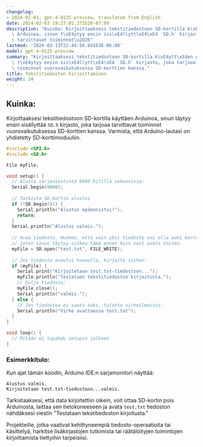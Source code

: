 ```yaml
---
changelog:
- 2024-02-03, gpt-4-0125-preview, translated from English
date: 2024-02-03 19:27:01.373528-07:00
description: "Kuinka: Kirjoittaaksesi tekstitiedostoon SD-kortilla k\xE4ytt\xE4en\
  \ Arduinoa, sinun t\xE4ytyy ensin sis\xE4llytt\xE4\xE4 `SD.h` kirjasto, joka tarjoaa\
  \ tarvittavat toiminnot\u2026"
lastmod: '2024-03-13T22:44:56.841636-06:00'
model: gpt-4-0125-preview
summary: "Kirjoittaaksesi tekstitiedostoon SD-kortilla k\xE4ytt\xE4en Arduinoa, sinun\
  \ t\xE4ytyy ensin sis\xE4llytt\xE4\xE4 `SD.h` kirjasto, joka tarjoaa tarvittavat\
  \ toiminnot vuorovaikutuksessa SD-korttien kanssa."
title: Tekstitiedoston kirjoittaminen
weight: 24
---
```


## Kuinka:
Kirjoittaaksesi tekstitiedostoon SD-kortilla käyttäen Arduinoa, sinun täytyy ensin sisällyttää `SD.h` kirjasto, joka tarjoaa tarvittavat toiminnot vuorovaikutuksessa SD-korttien kanssa. Varmista, että Arduino-lautasi on yhdistetty SD-korttimoduuliin.

```cpp
#include <SPI.h>
#include <SD.h>

File myFile;

void setup() {
  // Alusta sarjaviestintä 9600 bitillä sekunnissa:
  Serial.begin(9600);
  
  // Tarkista SD-kortin alustus
  if (!SD.begin(4)) {
    Serial.println("Alustus epäonnistui!");
    return;
  }
  Serial.println("Alustus valmis.");
  
  // Avaa tiedosto. Huomaa, että vain yksi tiedosto voi olla auki kerrallaan,
  // joten sinun täytyy sulkea tämä ennen kuin voit avata toisen.
  myFile = SD.open("test.txt", FILE_WRITE);
  
  // Jos tiedosto avautui kunnolla, kirjoita siihen:
  if (myFile) {
    Serial.print("Kirjoitetaan test.txt-tiedostoon...");
    myFile.println("Testataan tekstitiedoston kirjoitusta.");
    // Sulje tiedosto:
    myFile.close();
    Serial.println("valmis.");
  } else {
    // Jos tiedostoa ei saatu auki, tulosta virheilmoitus:
    Serial.println("Virhe avattaessa test.txt");
  }
}

void loop() {
  // Mitään ei tapahdu setupin jälkeen
}
```

### Esimerkkitulo:
Kun ajat tämän koodin, Arduino IDE:n sarjamonitori näyttää:
```
Alustus valmis.
Kirjoitetaan test.txt-tiedostoon...valmis.
```
Tarkistaaksesi, että data kirjoitettiin oikein, voit ottaa SD-kortin pois Arduinosta, laittaa sen tietokoneeseen ja avata `test.txt` tiedoston nähdäksesi viestin "Testataan tekstitiedoston kirjoitusta."

Projekteille, jotka vaativat kehittyneempiä tiedosto-operaatioita tai käsittelyä, harkitse lisäkirjastojen tutkimista tai räätälöityjen toimintojen kirjoittamista tiettyihin tarpeisiisi.
